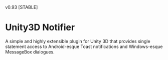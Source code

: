 v0.93 [STABLE]

# Unity3D Notifier
A simple and highly extensible plugin for Unity 3D that provides single statement access to Android-esque Toast notifications and Windows-esque MessageBox dialogues.
